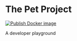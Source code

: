 # The Pet Project

[![Publish Docker image](https://github.com/amatyas001/3littlepigz/actions/workflows/push_docker_image.yaml/badge.svg)](https://github.com/amatyas001/3littlepigz/actions/workflows/push_docker_image.yaml)

A developer playground